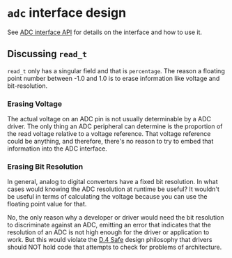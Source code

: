 # `adc` interface design

See [ADC interface
API](https://libhal.github.io/libhal/api/classhal_1_1adc.html) for details on
the interface and how to use it.

## Discussing `read_t`

`read_t` only has a singular field and that is `percentage`. The reason a
floating point number between -1.0 and 1.0 is to erase information like voltage
and bit-resolution.

### Erasing Voltage

The actual voltage on an ADC pin is not usually determinable by a ADC driver.
The only thing an ADC peripheral can determine is the proportion of the read
voltage relative to a voltage reference. That voltage reference could be
anything, and therefore, there's no reason to try to embed that information into
the ADC interface.

### Erasing Bit Resolution

In general, analog to digital converters have a fixed bit resolution. In what
cases would knowing the ADC resolution at runtime be useful? It wouldn't be
useful in terms of calculating the voltage because you can use the floating
point value for that.

No, the only reason why a developer or driver would need the bit resolution to
discriminate against an ADC, emitting an error that indicates that the
resolution of an ADC is not high enough for the driver or application to work.
But this would violate the [D.4 Safe](philosophy.md#d5-safe) design
philosophy that drivers should NOT hold code that attempts to check for problems
of architecture.
